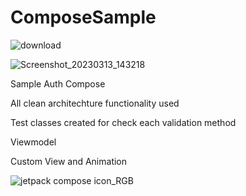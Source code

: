 # ComposeSample

![download](https://user-images.githubusercontent.com/29164777/222916564-8e84aab9-70c4-4fa0-8dbd-abad0876d96a.svg) 

![Screenshot_20230313_143218](https://user-images.githubusercontent.com/29164777/224677143-4a45b7bb-5154-4519-9635-37412054a86f.png)


Sample Auth Compose

All clean architechture functionality used

Test classes created for check each validation method

Viewmodel

Custom View and Animation


![jetpack compose icon_RGB](https://user-images.githubusercontent.com/29164777/222916465-3966c6f2-2858-469d-981a-e484d478ed65.png)


